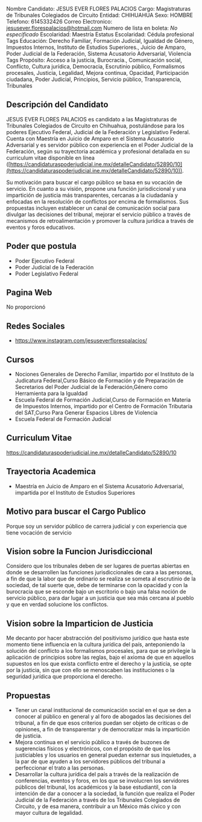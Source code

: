 Nombre Candidato: JESUS EVER FLORES PALACIOS
Cargo: Magistraturas de Tribunales Colegiados de Circuito
Entidad: CHIHUAHUA
Sexo: HOMBRE
Telefono: 6145332426
Correo Electronico: jesusever.florespalacios@hotmail.com
Numero de lista en boleta: *No especificado*
Escolaridad: Maestría
Estatus Escolaridad: Cédula profesional
Tags Educación: Derecho Familiar, Formación Judicial, Igualdad de Género, Impuestos Internos, Instituto de Estudios Superiores., Juicio de Amparo, Poder Judicial de la Federación, Sistema Acusatorio Adversarial, Violencia
Tags Propósito: Acceso a la justicia, Burocracia., Comunicación social, Conflicto, Cultura jurídica, Democracia, Escrutinio público, Formalismos procesales, Justicia, Legalidad, Mejora continua, Opacidad, Participación ciudadana, Poder Judicial, Principios, Servicio público, Transparencia, Tribunales


## Descripción del Candidato 

JESUS EVER FLORES PALACIOS es candidato a las Magistraturas de Tribunales Colegiados de Circuito en Chihuahua, postulándose para los poderes Ejecutivo Federal, Judicial de la Federación y Legislativo Federal. Cuenta con Maestría en Juicio de Amparo en el Sistema Acusatorio Adversarial y es servidor público con experiencia en el Poder Judicial de la Federación, según su trayectoria académica y profesional detallada en su curriculum vitae disponible en línea ([https://candidaturaspoderjudicial.ine.mx/detalleCandidato/52890/10](https://candidaturaspoderjudicial.ine.mx/detalleCandidato/52890/10)).

Su motivación para buscar el cargo público se basa en su vocación de servicio. En cuanto a su visión, propone una función jurisdiccional y una impartición de justicia más transparentes, cercanas a la ciudadanía y enfocadas en la resolución de conflictos por encima de formalismos. Sus propuestas incluyen establecer un canal de comunicación social para divulgar las decisiones del tribunal, mejorar el servicio público a través de mecanismos de retroalimentación y promover la cultura jurídica a través de eventos y foros educativos.


## Poder que postula

- Poder Ejecutivo Federal
- Poder Judicial de la Federación
- Poder Legislativo Federal


## Pagina Web

No proporcionó


## Redes Sociales

- https://www.instagram.com/jesuseverflorespalacios/


## Cursos

- Nociones Generales de Derecho Familiar, impartido por el Instituto de la Judicatura Federal,Curso Básico de Formación y de Preparación de Secretarios del Poder Judicial de la Federación,Género como Herramienta para la Igualdad
- Escuela Federal de Formación Judicial,Curso de Formación en Materia de Impuestos Internos, impartido por el Centro de Formación Tributaria del SAT,Curso Para Generar Espacios Libres de Violencia
- Escuela Federal de Formación Judicial


## Curriculum Vitae

https://candidaturaspoderjudicial.ine.mx/detalleCandidato/52890/10


## Trayectoria Academica

- Maestría en Juicio de Amparo en el Sistema Acusatorio Adversarial, impartida por el Instituto de Estudios Superiores


## Motivo para buscar el Cargo Publico

Porque soy un servidor público de carrera judicial y con experiencia que tiene vocación de servicio


## Vision sobre la Funcion Jurisdiccional

Considero que los tribunales deben de ser lugares de puertas abiertas en donde se desarrollen las funciones jurisdiccionales de cara a las personas, a fin de que la labor que de ordinario se realiza se someta al escrutinio de la sociedad, de tal suerte que, debe de terminarse con la opacidad y con la burocracia que se esconde bajo un escritorio o bajo una falsa noción de servicio público, para dar lugar a un justicia que sea más cercana al pueblo y que en verdad solucione los conflictos.


## Vision sobre la Imparticion de Justicia

Me decanto por hacer abstracción del positivismo jurídico que hasta este momento tiene influencia en la cultura jurídica del país, anteponiendo la solución del conflicto a los formalismos procesales, para que se privilegie la aplicación de principios sobre las reglas, bajo el axioma de que en aquellos supuestos en los que exista conflicto entre el derecho y la justicia, se opte por la justicia, sin que con ello se menoscaben las instituciones o la seguridad jurídica que proporciona el derecho.


## Propuestas

- Tener un canal institucional de comunicación social en el que se den a conocer al público en general y al foro de abogados las decisiones del tribunal, a fin de que esos criterios puedan ser objeto de criticas o de opiniones, a fin de transparentar y de democratizar más la impartición de justicia.
- Mejora continua en el servicio público a través de buzones de sugerencias físicos y electrónicos, con el propósito de que los justiciables y los usuarios en general puedan externar sus inquietudes, a la par de que ayuden a los servidores públicos del tribunal a perfeccionar el trato a las personas.
- Desarrollar la cultura jurídica del país a través de la realización de conferencias, eventos y foros, en los que se involucren los servidores públicos del tribunal, los académicos y la base estudiantil, con la intención de dar a conocer a la sociedad, la función que realiza el Poder Judicial de la Federación a través de los Tribunales Colegiados de Circuito, y de esa manera, contribuir a un México más cívico y con mayor cultura de legalidad.

